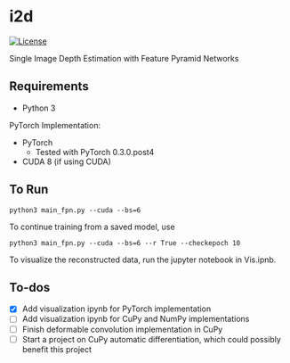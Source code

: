 # i2d

[![License][license]][license-url]

Single Image Depth Estimation with Feature Pyramid Networks

## Requirements

* Python 3

PyTorch Implementation:
* PyTorch 
  * Tested with PyTorch 0.3.0.post4
* CUDA 8 (if using CUDA)

## To Run

```
python3 main_fpn.py --cuda --bs=6
```
To continue training from a saved model, use
```
python3 main_fpn.py --cuda --bs=6 --r True --checkepoch 10
```
To visualize the reconstructed data, run the jupyter notebook in Vis.ipnb.

## To-dos

- [x] Add visualization ipynb for PyTorch implementation
- [ ] Add visualization ipynb for CuPy and NumPy implementations
- [ ] Finish deformable convolution implementation in CuPy
- [ ] Start a project on CuPy automatic differentiation, which could possibly benefit this project

<!-- Markdown link & img dfn's -->
[license]: https://img.shields.io/github/license/mashape/apistatus.svg
[license-url]: https://github.com/xanderchf/pyCapsNet/blob/master/LICENSE
[Sabour, Sara, Nicholas Frosst, and Geoffrey E. Hinton. "Dynamic routing between capsules." Advances in Neural Information Processing Systems. 2017.]: https://arxiv.org/abs/1710.09829
[paper]: https://arxiv.org/abs/1710.09829
[with PyTorch]: https://github.com/gram-ai/capsule-networks
[TensorFlow]: https://github.com/ageron/handson-ml
[Keras]: https://github.com/XifengGuo/CapsNet-Keras
[video]: https://www.youtube.com/watch?v=2Kawrd5szHE

